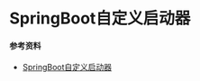 # SpringBoot自定义启动器

#### 参考资料

- [SpringBoot自定义启动器](https://docs.spring.io/spring-boot/docs/2.1.5.RELEASE/reference/htmlsingle/#boot-features-custom-starter)